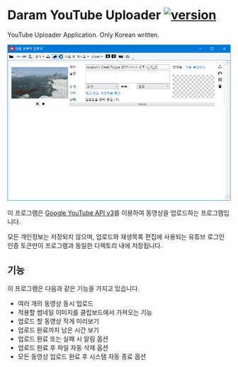 ﻿# Daram YouTube Uploader [![version](https://img.shields.io/badge/version-1.25-green.svg)](https://shields.io)
YouTube Uploader Application. Only Korean written.

![v1.20](./DocumentResources/DaramYouTubeUploader_v120.png)

이 프로그램은 [Google YouTube API v3](https://developers.google.com/youtube/v3/docs)를 이용하여 동영상을 업로드하는 프로그램입니다.

모든 개인정보는 저장되지 않으며, 업로드와 재생목록 편집에 사용되는 유튜브 로그인 인증 토큰만이 프로그램과 동일한 디렉토리 내에 저장됩니다.

## 기능
이 프로그램은 다음과 같은 기능을 가지고 있습니다.

* 여러 개의 동영상 동시 업로드
* 적용할 썸네일 이미지를 클립보드에서 가져오는 기능
* 업로드 할 동영상 작게 미리보기
* 업로드 완료까지 남은 시간 보기
* 업로드 완료 또는 실패 시 알림 옵션
* 업로드 완료 후 파일 자동 삭제 옵션
* 모든 동영상 업로드 완료 후 시스템 자동 종료 옵션

